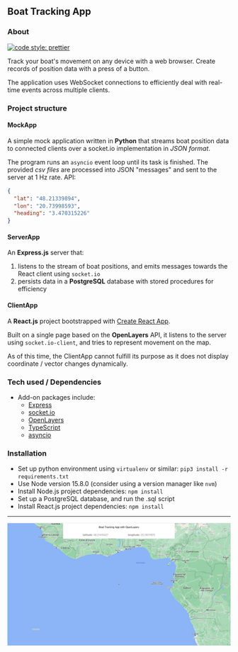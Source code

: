 ## Boat Tracking App

### About

[![code style: prettier](https://img.shields.io/badge/code_style-prettier-ff69b4.svg?style=flat-square)](https://github.com/prettier/prettier)

Track your boat's movement on any device with a web browser. Create records of position data with a press of a button.

The application uses WebSocket connections to efficiently deal with real-time events across multiple clients.

### Project structure

#### MockApp

A simple mock application written in **Python** that streams boat position data to connected clients over a socket.io implementation in _JSON format_.

The program runs an `asyncio` event loop until its task is finished. The provided _csv files_ are processed into JSON "messages" and sent to the server at 1 Hz rate. API:

```json
{
  "lat": "48.21339894",
  "lon": "20.73998593",
  "heading": "3.470315226"
}
```

#### ServerApp

An **Express.js** server that:

1. listens to the stream of boat positions, and emits messages towards the React client using `socket.io`
2. persists data in a **PostgreSQL** database with stored procedures for efficiency

#### ClientApp

A **React.js** project bootstrapped with [Create React App](https://github.com/facebook/create-react-app).

Built on a single page based on the **OpenLayers** API, it listens to the server using `socket.io-client`, and tries to represent movement on the map.

As of this time, the ClientApp cannot fulfill its purpose as it does not display coordinate / vector changes dynamically.

### Tech used / Dependencies

- Add-on packages include:
  - [Express](https://www.npmjs.com/package/express)
  - [socket.io](https://www.npmjs.com/package/socket.io)
  - [OpenLayers](https://www.npmjs.com/package/ol)
  - [TypeScript](https://www.npmjs.com/package/typescript)
  - [asyncio](https://pypi.org/project/asyncio/)

### Installation

- Set up python environment using `virtualenv` or similar: `pip3 install -r requirements.txt`
- Use Node version 15.8.0 (consider using a version manager like `nvm`)
- Install Node.js project dependencies: `npm install`
- Set up a PostgreSQL database, and run the .sql script
- Install React.js project dependencies: `npm install`

---

![Demo image](./demo-image.png)
